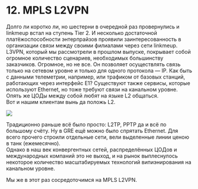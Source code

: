 # 12. MPLS L2VPN

Долго ли коротко ли, но шестерни в очередной раз провернулись и linkmeup встал на ступень Tier 2. И несколько достаточной платёжоспособности энтерпрайзов проявили заинтересованность в организации связи между своими филиалами через сети linkmeup.  
L3VPN, который мы рассмотрели в прошлом выпуске, покрывает собой огромное количество сценариев, необходимых большинству заказчиков. Огромное, но не все. Он позволяет осуществлять связь только на сетевом уровне и только для одного протокола — IP. Как быть с данными телеметрии, например, или трафиком от базовых станций, работающих через интерфейс E1? Существуют также сервисы, которые используют Ethernet, но тоже требуют связи на канальном уровне. Опять же ЦОДы между собой любят на языке L2 общаться.  
Вот и нашим клиентам вынь да положь L2.

![](https://habrastorage.org/files/eae/117/c69/eae117c6959a468186bbaf65bad18639.jpg)

Традиционно раньше всё было просто: L2TP, PPTP да и всё по большому счёту. Ну в GRE ещё можно было спрятать Ethernet. Для всего прочего строили отдельные сети, вели выделенные линии ценою в танк \(ежемесячно\).  
Однако в наш век конвергентных сетей, распределённых ЦОДов и международных компаний это не выход, и на рынок выплеснулось некоторое количество масштабируемых технологий випиэнирования на канальном уровне.

Мы же в этот раз сосредоточимся на MPLS L2VPN.

